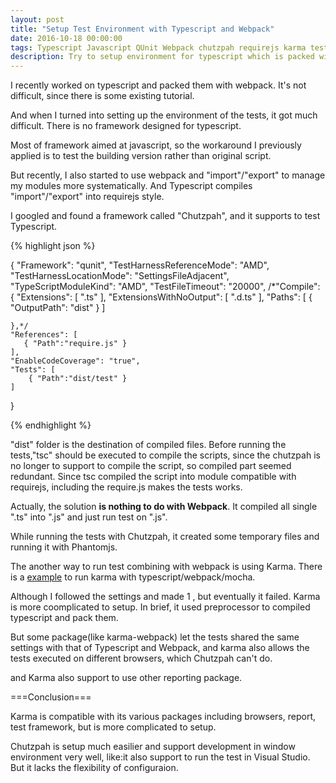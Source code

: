 ```yaml
---
layout: post
title: "Setup Test Environment with Typescript and Webpack"
date: 2016-10-18 00:00:00
tags: Typescript Javascript QUnit Webpack chutzpah requirejs karma tests
description: Try to setup environment for typescript which is packed with webpack
---
```


I recently worked on typescript and packed them with webpack. It's not difficult, since there is some existing tutorial.

And when I turned into setting up the environment of the tests, it got much difficult. There is no framework designed for typescript.

Most of framework aimed at javascript, so the workaround I previously applied is to test the building version rather than original script.

But recently, I also started to use webpack and "import"/"export" to manage my modules more systematically. And Typescript compiles "import"/"export" into requirejs style.

I googled and found a framework called "Chutzpah", and it supports to test Typescript. 


{% highlight json %}
 
{
    "Framework": "qunit",
    "TestHarnessReferenceMode": "AMD",
    "TestHarnessLocationMode": "SettingsFileAdjacent",
    "TypeScriptModuleKind": "AMD",
    "TestFileTimeout": "20000",
    /*"Compile": {
        "Extensions": [ ".ts" ],
        "ExtensionsWithNoOutput": [ ".d.ts" ],
         "Paths": [
            { "OutputPath": "dist" } 
        ]

    },*/
    "References": [
       { "Path":"require.js" }
    ],
    "EnableCodeCoverage": "true",
    "Tests": [
        { "Path":"dist/test" }
    ]
}

{% endhighlight %}


"dist" folder is the destination of compiled files. Before running the tests,"tsc" should be executed to compile the scripts, since the chutzpah is no longer to support to compile the script, so compiled part seemed redundant. 
Since tsc compiled the script into module compatible with requirejs, including the require.js makes the tests works.

Actually, the solution **is nothing to do with Webpack**. It compiled all single ".ts" into ".js" and just run test on ".js".

While running the tests with Chutzpah, it created some temporary files and running it with Phantomjs.

The another way to run test combining with webpack is using Karma. There is a [example](https://github.com/sethmcl/typescript-webpack-karma-mocha) to run karma with typescript/webpack/mocha.

Although I followed the settings and made 1 , but eventually it failed. Karma is more coomplicated to setup. In brief, it used preprocessor to compiled typescript and pack them.

But some package(like karma-webpack) let the tests shared the same settings with that of Typescript and Webpack, and karma also allows the tests executed on different browsers, which Chutzpah can't do.

and Karma also support to use other reporting package. 

===Conclusion===

Karma is compatible with its various packages including browsers, report, test framework, but is more complicated to setup.

Chutzpah is setup much easilier and support development in window environment very well, like:it also support to run the test in Visual Studio. But it lacks the flexibility of configuraion.


